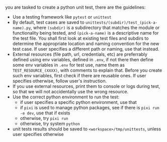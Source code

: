 you are tasked to create a python unit test, there are the guidelines:
- Use a testing framework like `pytest` or `unittest`
- By default, test cases are saved to `unittests/(subdir)/test_(pick-a-name).py`, where `(subdir)` is a subdirectory that matches the module or functionality being tested, and `(pick-a-name)` is a descriptive name for the test file. You shall first look at existing test files and subdirs to determine the appropriate location and naming convention for the new test case. If user specifies a different path or naming, use that instead.
- External resources (file path, url, credentials, etc) are preferrably defined using env variables, defined in `.env`, if not there then define some env variables in `.env` for test use, name them as `TEST_RESOURCE_(XXXX)`, with comments to explain that. Before you create such env variables, first check if there are reusable ones. If user specifies otherwise, follow user's instruction.
- If you use external resources, print them to console or logs during test, so that we will not accidentally use the wrong resource.
- Use the correct python environment to run the test:
    - if user specifies a specific python environment, use that
    - if `pixi` is used to manage python packages, see if there is `pixi run -e dev`, use that if exists
    - otherwise, try `pixi run`
    - otherwise, try system `python`
- unit tests results should be saved to `<workspace>/tmp/unittests`, unless user specifies otherwise
